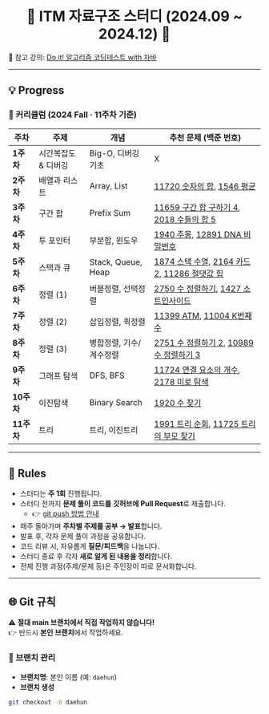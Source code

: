 <div align="center">

# 🐨 ITM 자료구조 스터디 (2024.09 ~ 2024.12) 🐨

</div>

📖 참고 강의: [Do it! 알고리즘 코딩테스트 with 자바](https://www.inflearn.com/course/%EB%91%90%EC%9E%87-%EC%95%8C%EA%B3%A0%EB%A6%AC%EC%A6%98-%EC%BD%94%EB%94%A9%ED%85%8C%EC%8A%A4%ED%8A%B8-%EC%9E%90%EB%B0%94#curriculum)

---

## 💡 Progress

### 📆 커리큘럼 (2024 Fall · 11주차 기준)

| 주차 | 주제 | 개념 | 추천 문제 (백준 번호) |
|------|------|------|--------------------------|
| **1주차** | 시간복잡도 & 디버깅 | Big-O, 디버깅 기초 | X |
| **2주차** | 배열과 리스트 | Array, List | [11720 숫자의 합](https://www.acmicpc.net/problem/11720), [1546 평균](https://www.acmicpc.net/problem/1546) |
| **3주차** | 구간 합 | Prefix Sum | [11659 구간 합 구하기 4](https://www.acmicpc.net/problem/11659), [2018 수들의 합 5](https://www.acmicpc.net/problem/2018) |
| **4주차** | 투 포인터 | 부분합, 윈도우 | [1940 주몽](https://www.acmicpc.net/problem/1940), [12891 DNA 비밀번호](https://www.acmicpc.net/problem/12891) |
| **5주차** | 스택과 큐 | Stack, Queue, Heap | [1874 스택 수열](https://www.acmicpc.net/problem/1874), [2164 카드2](https://www.acmicpc.net/problem/2164), [11286 절댓값 힙](https://www.acmicpc.net/problem/11286) |
| **6주차** | 정렬 (1) | 버블정렬, 선택정렬 | [2750 수 정렬하기](https://www.acmicpc.net/problem/2750), [1427 소트인사이드](https://www.acmicpc.net/problem/1427) |
| **7주차** | 정렬 (2) | 삽입정렬, 퀵정렬 | [11399 ATM](https://www.acmicpc.net/problem/11399), [11004 K번째 수](https://www.acmicpc.net/problem/11004) |
| **8주차** | 정렬 (3) | 병합정렬, 기수/계수정렬 | [2751 수 정렬하기 2](https://www.acmicpc.net/problem/2751), [10989 수 정렬하기 3](https://www.acmicpc.net/problem/10989) |
| **9주차** | 그래프 탐색 | DFS, BFS | [11724 연결 요소의 개수](https://www.acmicpc.net/problem/11724), [2178 미로 탐색](https://www.acmicpc.net/problem/2178) |
| **10주차** | 이진탐색 | Binary Search | [1920 수 찾기](https://www.acmicpc.net/problem/1920) |
| **11주차** | 트리 | 트리, 이진트리 | [1991 트리 순회](https://www.acmicpc.net/problem/1991), [11725 트리의 부모 찾기](https://www.acmicpc.net/problem/11725) |

---

## 📃 Rules

- 스터디는 **주 1회** 진행됩니다.  
- 스터디 전까지 **문제 풀이 코드를 깃허브에 Pull Request**로 제출합니다.  
  - 👉 [git push 방법 안내](https://github.com/mmuhunn/DataStructureStudy/issues/1)
- 매주 돌아가며 **주차별 주제를 공부 → 발표**합니다.  
- 발표 후, 각자 문제 풀이 과정을 공유합니다.  
- 코드 리뷰 시, 자유롭게 **질문/피드백**을 나눕니다.  
- 스터디 종료 후 각자 **새로 알게 된 내용을 정리**합니다.  
- 전체 진행 과정(주제/문제 등)은 주인장이 따로 문서화합니다.  

---

## 🌐 Git 규칙

⚠️ **절대 main 브랜치에서 직접 작업하지 않습니다!**  
👉 반드시 **본인 브랜치**에서 작업하세요.

### 🔹 브랜치 관리
- **브랜치명**: 본인 이름 (예: `daehun`)
- **브랜치 생성**
```bash
git checkout -b daehun
